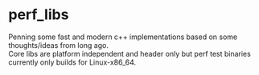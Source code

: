 # perf_libs
Penning some fast and modern c++ implementations based on some thoughts/ideas from long ago.<br>
Core libs are platform independent and header only but perf test binaries currently only builds for Linux-x86_64.
